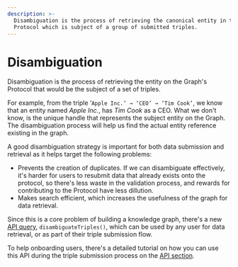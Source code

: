 ```yaml
---
description: >-
  Disambiguation is the process of retrieving the canonical entity in the
  Protocol which is subject of a group of submitted triples.
---
```


# Disambiguation

Disambiguation is the process of retrieving the entity on the Graph's Protocol that would be the subject of a set of triples.

For example, from the triple ‘`Apple Inc.’ → ‘CEO’ → ‘Tim Cook’`, we know that an entity named _Apple Inc._, has _Tim Cook_ as a CEO. What we don't know, is the unique handle that represents the subject entity on the Graph. The disambiguation process will help us find the actual entity reference existing in the graph.

A good disambiguation strategy is important for both data submission and retrieval as it helps target the following problems:

* Prevents the creation of duplicates. If we can disambiguate effectively, it's harder for users to resubmit data that already exists onto the protocol, so there's less waste in the validation process, and rewards for contributing to the Protocol have less dillution.
* Makes search efficient, which increases the usefulness of the graph for data retrieval.

Since this is a core problem of building a knowledge graph, there's a new [API query](https://dapp.golden.xyz/graphiql), `disambiguateTriples()`, which can be used by any user for data retrieval, or as part of their triple submission flow.

To help onboarding users, there's a detailed tutorial on how you can use this API during the triple submission process on the [API section](../../api/disambiguation-service.md).
